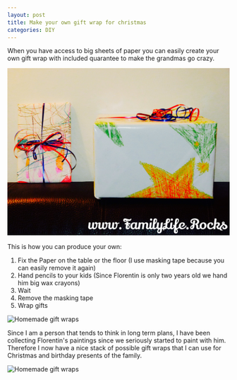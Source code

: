```yaml
---
layout: post
title: Make your own gift wrap for christmas
categories: DIY
---
```


When you have access to big sheets of paper you can easily create your own gift wrap with included quarantee to make the grandmas go crazy.

![Homemade gift wraps](/assets/img/giftwrap03.jpg)

This is how you can produce your own:

1. Fix the Paper on the table or the floor (I use masking tape because you can easily remove it again)
2. Hand pencils to your kids (Since Florentin is only two years old we hand him big wax crayons)
3. Wait
4. Remove the masking tape
5. Wrap gifts

![Homemade gift wraps](/assets/img/giftwrap01.jpg)

Since I am a person that tends to think in long term plans, I have been collecting Florentin's paintings since we seriously started to paint with him. Therefore I now have a nice stack of possible gift wraps that I can use for Christmas and birthday presents of the family.

![Homemade gift wraps](/assets/img/giftwrap02.jpg)
